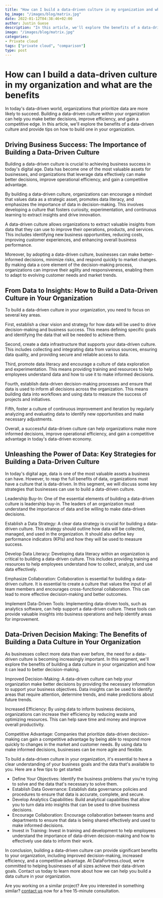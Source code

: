 ```yaml
---
title: "How can I build a data-driven culture in my organization and what are the benefits"
bg_image: "/images/blog/matrix.jpg"
date: 2022-01-12T04:38:46+02:00
author: Justin Guese
description: "In this article, we'll explore the benefits of a data-driven culture and provide tips on how to build one in your organization."
image: "/images/blog/matrix.jpg"
categories:
- Private cloud
tags: ["private cloud", "comparison"]
type: post
---
```


# How can I build a data-driven culture in my organization and what are the benefits

In today's data-driven world, organizations that prioritize data are more likely to succeed. Building a data-driven culture within your organization can help you make better decisions, improve efficiency, and gain a competitive edge. In this article, we'll explore the benefits of a data-driven culture and provide tips on how to build one in your organization.

## Driving Business Success: The Importance of Building a Data-Driven Culture

Building a data-driven culture is crucial to achieving business success in today's digital age. Data has become one of the most valuable assets for businesses, and organizations that leverage data effectively can make better decisions, improve operational efficiency, and gain a competitive advantage.

By building a data-driven culture, organizations can encourage a mindset that values data as a strategic asset, promotes data literacy, and emphasizes the importance of data in decision-making. This involves developing a culture that fosters curiosity, experimentation, and continuous learning to extract insights and drive innovation.

A data-driven culture allows organizations to extract valuable insights from data that they can use to improve their operations, products, and services. This includes identifying new business opportunities, reducing costs, improving customer experiences, and enhancing overall business performance.

Moreover, by adopting a data-driven culture, businesses can make better-informed decisions, minimize risks, and respond quickly to market changes. By making data a core element of the decision-making process, organizations can improve their agility and responsiveness, enabling them to adapt to evolving customer needs and market trends.

## From Data to Insights: How to Build a Data-Driven Culture in Your Organization

To build a data-driven culture in your organization, you need to focus on several key areas.

First, establish a clear vision and strategy for how data will be used to drive decision-making and business success. This means defining specific goals and identifying the data that will be needed to achieve them.

Second, create a data infrastructure that supports your data-driven culture. This includes collecting and integrating data from various sources, ensuring data quality, and providing secure and reliable access to data.

Third, promote data literacy and encourage a culture of data exploration and experimentation. This means providing training and resources to help employees understand data and how to use it to make informed decisions.

Fourth, establish data-driven decision-making processes and ensure that data is used to inform all decisions across the organization. This means building data into workflows and using data to measure the success of projects and initiatives.

Fifth, foster a culture of continuous improvement and iteration by regularly analyzing and evaluating data to identify new opportunities and make necessary adjustments.

Overall, a successful data-driven culture can help organizations make more informed decisions, improve operational efficiency, and gain a competitive advantage in today's data-driven economy.

## Unleashing the Power of Data: Key Strategies for Building a Data-Driven Culture

In today's digital age, data is one of the most valuable assets a business can have. However, to reap the full benefits of data, organizations must have a culture that is data-driven. In this segment, we will discuss some key strategies that businesses can use to build a data-driven culture.

Leadership Buy-In: One of the essential elements of building a data-driven culture is leadership buy-in. The leaders of an organization must understand the importance of data and be willing to make data-driven decisions.

Establish a Data Strategy: A clear data strategy is crucial for building a data-driven culture. This strategy should outline how data will be collected, managed, and used in the organization. It should also define key performance indicators (KPIs) and how they will be used to measure success.

Develop Data Literacy: Developing data literacy within an organization is critical to building a data-driven culture. This includes providing training and resources to help employees understand how to collect, analyze, and use data effectively.

Emphasize Collaboration: Collaboration is essential for building a data-driven culture. It is essential to create a culture that values the input of all team members and encourages cross-functional collaboration. This can lead to more effective decision-making and better outcomes.

Implement Data-Driven Tools: Implementing data-driven tools, such as analytics software, can help support a data-driven culture. These tools can provide valuable insights into business operations and help identify areas for improvement.

## Data-Driven Decision Making: The Benefits of Building a Data Culture in Your Organization

As businesses collect more data than ever before, the need for a data-driven culture is becoming increasingly important. In this segment, we'll explore the benefits of building a data culture in your organization and how it can lead to better decision-making.

Improved Decision-Making: A data-driven culture can help your organization make better decisions by providing the necessary information to support your business objectives. Data insights can be used to identify areas that require attention, determine trends, and make predictions about future trends.

Increased Efficiency: By using data to inform business decisions, organizations can increase their efficiency by reducing waste and optimizing resources. This can help save time and money and improve overall productivity.

Competitive Advantage: Companies that prioritize data-driven decision-making can gain a competitive advantage by being able to respond more quickly to changes in the market and customer needs. By using data to make informed decisions, businesses can be more agile and flexible.

To build a data-driven culture in your organization, it's essential to have a clear understanding of your business goals and the data that's available to you. Here are a few tips to get started:

- Define Your Objectives: Identify the business problems that you're trying to solve and the data that's necessary to solve them.
- Establish Data Governance: Establish data governance policies and procedures to ensure that data is accurate, complete, and secure.
- Develop Analytics Capabilities: Build analytical capabilities that allow you to turn data into insights that can be used to drive business decisions.
- Encourage Collaboration: Encourage collaboration between teams and departments to ensure that data is being shared effectively and used to make informed decisions.
- Invest in Training: Invest in training and development to help employees understand the importance of data-driven decision-making and how to effectively use data to inform their work.

In conclusion, building a data-driven culture can provide significant benefits to your organization, including improved decision-making, increased efficiency, and a competitive advantage. At DataFortress.cloud, we're committed to helping businesses of all sizes achieve their data-driven goals. Contact us today to learn more about how we can help you build a data culture in your organization.



Are you working on a similar project? Are you interested in something similar? [contact us](/contact) now for a free 15-minute consultation.